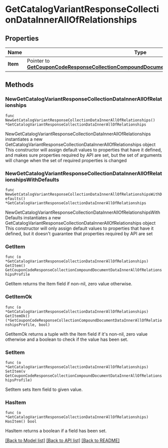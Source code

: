 # GetCatalogVariantResponseCollectionDataInnerAllOfRelationships

## Properties

Name | Type | Description | Notes
------------ | ------------- | ------------- | -------------
**Item** | Pointer to [**GetCouponCodeResponseCollectionCompoundDocumentDataInnerAllOfRelationshipsProfile**](GetCouponCodeResponseCollectionCompoundDocumentDataInnerAllOfRelationshipsProfile.md) |  | [optional] 

## Methods

### NewGetCatalogVariantResponseCollectionDataInnerAllOfRelationships

`func NewGetCatalogVariantResponseCollectionDataInnerAllOfRelationships() *GetCatalogVariantResponseCollectionDataInnerAllOfRelationships`

NewGetCatalogVariantResponseCollectionDataInnerAllOfRelationships instantiates a new GetCatalogVariantResponseCollectionDataInnerAllOfRelationships object
This constructor will assign default values to properties that have it defined,
and makes sure properties required by API are set, but the set of arguments
will change when the set of required properties is changed

### NewGetCatalogVariantResponseCollectionDataInnerAllOfRelationshipsWithDefaults

`func NewGetCatalogVariantResponseCollectionDataInnerAllOfRelationshipsWithDefaults() *GetCatalogVariantResponseCollectionDataInnerAllOfRelationships`

NewGetCatalogVariantResponseCollectionDataInnerAllOfRelationshipsWithDefaults instantiates a new GetCatalogVariantResponseCollectionDataInnerAllOfRelationships object
This constructor will only assign default values to properties that have it defined,
but it doesn't guarantee that properties required by API are set

### GetItem

`func (o *GetCatalogVariantResponseCollectionDataInnerAllOfRelationships) GetItem() GetCouponCodeResponseCollectionCompoundDocumentDataInnerAllOfRelationshipsProfile`

GetItem returns the Item field if non-nil, zero value otherwise.

### GetItemOk

`func (o *GetCatalogVariantResponseCollectionDataInnerAllOfRelationships) GetItemOk() (*GetCouponCodeResponseCollectionCompoundDocumentDataInnerAllOfRelationshipsProfile, bool)`

GetItemOk returns a tuple with the Item field if it's non-nil, zero value otherwise
and a boolean to check if the value has been set.

### SetItem

`func (o *GetCatalogVariantResponseCollectionDataInnerAllOfRelationships) SetItem(v GetCouponCodeResponseCollectionCompoundDocumentDataInnerAllOfRelationshipsProfile)`

SetItem sets Item field to given value.

### HasItem

`func (o *GetCatalogVariantResponseCollectionDataInnerAllOfRelationships) HasItem() bool`

HasItem returns a boolean if a field has been set.


[[Back to Model list]](../README.md#documentation-for-models) [[Back to API list]](../README.md#documentation-for-api-endpoints) [[Back to README]](../README.md)


